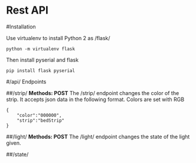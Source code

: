 Rest API
===

#Installation

Use virtualenv to install Python 2 as /flask/

    python -m virtualenv flask

Then install pyserial and flask

    pip install flask pyserial

#/api/ Endpoints

##/strip/
**Methods: POST**
The /strip/ endpoint changes the color of the strip. It accepts json data in the following format. Colors are set with RGB

    {
	    "color":"000000",
	    "strip":"bedStrip"
	}

##/light/
**Methods: POST**
The /light/ endpoint changes the state of the light given.

##/state/
